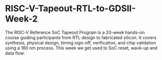 # RISC-V-Tapeout-RTL-to-GDSII-Week-2
The RISC-V Reference SoC Tapeout Program is a 20-week hands-on course guiding participants from RTL design to fabricated silicon. It covers synthesis, physical design, timing sign-off, verification, and chip validation using a 180 nm process. This week we get used to SoC reset, wavk-up and data flow.
